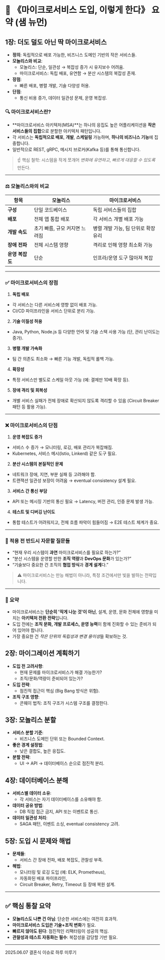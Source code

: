 # 📘 《마이크로서비스 도입, 이렇게 한다》 요약 (샘 뉴먼)

## 1장: 더도 덜도 아닌 딱 마이크로서비스
- **정의**: 독립적으로 배포 가능한, 비즈니스 도메인 기반의 작은 서비스들.
- **모놀리스와 비교**:
    - 모놀리스: 단순, 일관성 → 복잡성 증가 시 유지보수 어려움.
    - 마이크로서비스: 독립 배포, 유연함 → 분산 시스템의 복잡성 존재.
- **장점**:
    - 빠른 배포, 병렬 개발, 기술 다양성 허용.
- **단점**:
    - 통신 비용 증가, 데이터 일관성 문제, 운영 복잡성.
### 🔍 마이크로서비스란?

- **마이크로서비스 아키텍처(MSA)**는 하나의 응집도 높은 어플리케이션을 **작은 서비스들의 집합**으로 분할한 아키텍처 패턴입니다.
- 각 서비스는 **독립적으로 배포**, **개발**, **스케일링** 가능하며, **하나의 비즈니스 기능**에 집중합니다.
- 일반적으로 REST, gRPC, 메시지 브로커(Kafka 등)를 통해 통신합니다.

> ☝️ 핵심 철학: 시스템을 작게 쪼개어 *변화에 유연하고*, *빠르게 대응할 수 있도록* 만든다.

---

### ⚖️ 모놀리스와의 비교

| 항목 | 모놀리스 | 마이크로서비스 |
|------|----------|----------------|
| **구성** | 단일 코드베이스 | 독립 서비스들의 집합 |
| **배포** | 전체 앱 통합 배포 | 각 서비스 개별 배포 가능 |
| **개발 속도** | 초기 빠름, 규모 커지면 느려짐 | 병렬 개발 가능, 팀 단위로 확장 유리 |
| **장애 전파** | 전체 시스템 영향 | 격리로 인해 영향 최소화 가능 |
| **운영 복잡도** | 단순 | 인프라/운영 도구 많아져 복잡 |

---

### ✅ 마이크로서비스의 장점

1. **독립 배포**
  - 각 서비스는 다른 서비스에 영향 없이 배포 가능.
  - CI/CD 파이프라인을 서비스 단위로 분리 가능.

2. **기술 이질성 허용**
  - Java, Python, Node.js 등 다양한 언어 및 기술 스택 사용 가능 (단, 관리 난이도는 증가).

3. **병렬 개발 가속화**
  - 팀 간 의존도 최소화 → 빠른 기능 개발, 독립적 롤백 가능.

4. **확장성**
  - 특정 서비스만 별도로 스케일 아웃 가능 (예: 결제만 10배 확장 등).

5. **장애 격리 및 회복성**
  - 개별 서비스 실패가 전체 장애로 확산되지 않도록 격리할 수 있음 (Circuit Breaker 패턴 등 활용 가능).

---

### ❌ 마이크로서비스의 단점

1. **운영 복잡도 증가**
  - 서비스 수 증가 → 모니터링, 로깅, 배포 관리가 복잡해짐.
  - Kubernetes, 서비스 메시(Istio, Linkerd) 같은 도구 필요.

2. **분산 시스템의 본질적인 문제**
  - 네트워크 장애, 지연, 부분 실패 등 고려해야 함.
  - 트랜잭션 일관성 보장이 어려움 → eventual consistency 설계 필요.

3. **서비스 간 통신 부담**
  - API 또는 메시징 기반의 통신 필요 → Latency, 버전 관리, 인증 문제 발생 가능.

4. **테스트 및 디버깅 난이도**
  - 통합 테스트가 어려워지고, 전체 흐름 파악이 힘들어짐 → E2E 테스트 체계가 중요.

---

### 🧠 적용 전 반드시 자문할 질문들

- “현재 우리 시스템이 **과연** 마이크로서비스를 필요로 하는가?”
- “분산 시스템을 운영할 만한 **조직 역량**과 **DevOps 문화**가 있는가?”
- “기술보다 중요한 건 조직의 **협업 방식**과 **경계 설계**다.”

> ⚠️ 마이크로서비스는 만능 해법이 아니라, 특정 조건에서만 빛을 발하는 전략입니다.

---

### 🏁 요약

- 마이크로서비스는 **단순히 '작게 나눈 것'이 아닌**, 설계, 운영, 문화 전체에 영향을 미치는 **아키텍처 전환 전략**입니다.
- 도입 전에는 **조직 문화, 개발 프로세스, 운영 능력**이 함께 진화할 수 있는 준비가 되어 있어야 합니다.
- 가장 중요한 건 *작은 단위의 독립성과 변경 용이성*을 확보하는 것.


## 2장: 마이그레이션 계획하기
- **도입 전 고려사항**:
    - 현재 문제를 마이크로서비스가 해결 가능한가?
    - 조직/문화/역량이 준비되어 있는가?
- **도입 전략**:
    - 점진적 접근이 핵심 (Big Bang 방식은 위험).
- **조직 구조 영향**:
    - 콘웨이 법칙: 조직 구조가 시스템 구조를 결정한다.

## 3장: 모놀리스 분할
- **서비스 분할 기준**:
    - 비즈니스 도메인 단위 또는 Bounded Context.
- **좋은 경계 설정법**:
    - 낮은 결합도, 높은 응집도.
- **분할 전략**:
    - UI → API → 데이터베이스 순으로 점진적 분리.

## 4장: 데이터베이스 분해
- **서비스별 데이터 소유**:
    - 각 서비스는 자기 데이터베이스를 소유해야 함.
- **데이터 공유 방법**:
    - DB 직접 접근 금지, API 또는 이벤트로 통신.
- **데이터 일관성 처리**:
    - SAGA 패턴, 이벤트 소싱, eventual consistency 고려.

## 5장: 도입 시 문제와 해법
- **문제들**:
    - 서비스 간 장애 전파, 배포 복잡도, 관찰성 부족.
- **해법**:
    - 모니터링 및 로깅 도입 (예: ELK, Prometheus),
    - 자동화된 배포 파이프라인,
    - Circuit Breaker, Retry, Timeout 등 장애 복원 설계.

---

## ✅ 핵심 통찰 요약

- **모놀리스도 나쁜 건 아님**: 단순한 서비스에는 여전히 효과적.
- **마이크로서비스 도입은 기술+조직 변화**가 필요.
- **빠르지 않아도 된다**: 점진적인 리팩터링이 성공의 핵심.
- **관찰성과 테스트 자동화는 필수**: 복잡성을 감당할 기반 필요.

---

2025.06.07 결혼식 이슈로 하루 미루기
